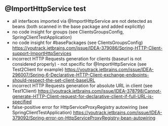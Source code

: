 ## @ImportHttpService test

- all interfaces imported via @ImportHttpService are not detected as beans (both scanned in the base package and added explicitly)
- no code insight for groups (see ClientsGroupsConfig, SpringClientTestApplication)
- no code insight for #basePackages (see ClientsGroupsConfig)
  https://youtrack.jetbrains.com/issue/IDEA-379086/Spring-HTTP-Client-support-ImportHttpServices
- incorrect HTTP Requests generation for clients (baseurl is not considered properly) - not specific for @ImportHttpService (see Test2Client for example)
  https://youtrack.jetbrains.com/issue/IDEA-296007/Spring-6-Declarative-HTTP-Client-exchange-endpoints-should-respect-the-set-client-baseURL
- incorrect HTTP Requests generation for absolute URL in client (see Test1Client)
  https://youtrack.jetbrains.com/issue/IDEA-378798/Cannot-generate-HTTP-Client-request-for-declarative-client-if-full-URL-is-specified
- false-positive error for HttpServiceProxyRegistry autowiring (see SpringClientTestApplication)
  https://youtrack.jetbrains.com/issue/IDEA-379092/Spring-error-on-HttpServiceProxyRegistry-bean-autowiring